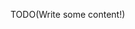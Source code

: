 <!--Title: Working with Enumerable Types-->
<!--Url: working-with-enumerable-types-->

TODO(Write some content!)

